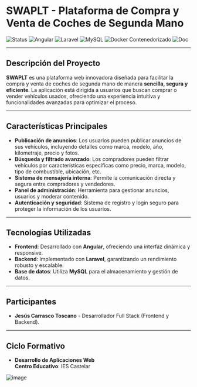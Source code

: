 # SWAPLT - Plataforma de Compra y Venta de Coches de Segunda Mano

![Status](https://img.shields.io/badge/Status-En%20desarrollo-blue) 
![Angular](https://img.shields.io/badge/Angular-v14-DD0031?logo=angular) 
![Laravel](https://img.shields.io/badge/Laravel-v12-orange?logo=laravel)
![MySQL](https://img.shields.io/badge/MySQL-8.0+-4479A1?logo=mysql&logoColor=white)
![Docker Contenedorizado](https://img.shields.io/badge/Docker-Containers-2496ED?logo=docker&logoColor=white)
![Doc](https://img.shields.io/badge/Docs-Yes-inform)

---

## Descripción del Proyecto

**SWAPLT** es una plataforma web innovadora diseñada para facilitar la compra y venta de coches de segunda mano de manera **sencilla, segura y eficiente**. La aplicación está dirigida a usuarios que buscan comprar o vender vehículos usados, ofreciendo una experiencia intuitiva y funcionalidades avanzadas para optimizar el proceso.

---

## Características Principales

- **Publicación de anuncios**: Los usuarios pueden publicar anuncios de sus vehículos, incluyendo detalles como marca, modelo, año, kilometraje, precio y fotos.
- **Búsqueda y filtrado avanzado**: Los compradores pueden filtrar vehículos por características específicas como precio, marca, modelo, tipo de combustible, ubicación, etc.
- **Sistema de mensajería interna**: Permite la comunicación directa y segura entre compradores y vendedores.
- **Panel de administración**: Herramienta para gestionar anuncios, usuarios y moderar contenido.
- **Autenticación y seguridad**: Sistema de registro y login seguro para proteger la información de los usuarios.

---

## Tecnologías Utilizadas

- **Frontend**: Desarrollado con **Angular**, ofreciendo una interfaz dinámica y responsive.
- **Backend**: Implementado con **Laravel**, garantizando un rendimiento robusto y escalable.
- **Base de datos**: Utiliza **MySQL** para el almacenamiento y gestión de datos.

---

## Participantes

- **Jesús Carrasco Toscano** - Desarrollador Full Stack (Frontend y Backend).

---

## Ciclo Formativo

- **Desarrollo de Aplicaciones Web**  
  **Centro Educativo**: IES Castelar  

![image](https://github.com/user-attachments/assets/6a1ec15e-b5ab-4276-ae67-b7bf89ab5062)
